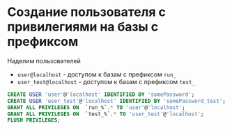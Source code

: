 # Создание пользователя с привилегиями на базы с префиксом

Наделим пользователей

* `user@localhost` - доступом к базам с префиксом `run_`
* `user_test@localhost` - доступом к базам с префиксом `test_`

```sql
CREATE USER 'user'@'localhost' IDENTIFIED BY 'somePassword';
CREATE USER 'user_test'@'localhost' IDENTIFIED BY 'somePassword_test';
GRANT ALL PRIVILEGES ON  `run_%`.* TO 'user'@'localhost';
GRANT ALL PRIVILEGES ON  `test_%`.* TO 'user_test'@'localhost';
FLUSH PRIVILEGES;
```
